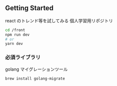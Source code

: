## Getting Started

react のトレンド等を試してみる
個人学習用リポジトリ

```bash
cd /front
npm run dev
# or
yarn dev
```

### 必須ライブラリ

golang マイグレーションツール

```bash
brew install golang-migrate
```
